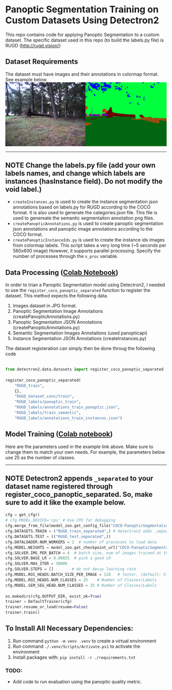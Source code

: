 # Panoptic Segmentation Training on Custom Datasets Using Detectron2

This repo contains code for applying Panoptic Segmentation to a custom dataset.
The specific dataset used in this repo (to build the labels.py file) is RUGD (http://rugd.vision/)

## Dataset Requirements
The dataset must have images and their annotations in colormap format. See example below.
![RUGD image & its colormap](https://github.com/HAadams/Offroad-Panoptic-Segmentation/blob/main/images/dataset_example.png)

---
**NOTE**
Change the labels.py file (add your own labels names, and change which labels are instances (hasInstance field). Do not modify the void label.)
---

  - `createInstances.py` is used to create the instance segmentation json annotations based on labels.py for RUGD according to the COCO format. It is also used to generate the categories.json file. This file is used to genereate the semantic segmentaiton annotation png files.
  - `createPanopticAnnotations.py` is used to create panoptic segmentation json annotations and panoptic image annotations according to the COCO format.
  - `createPanopticInstanceIds.py` is used to create the instance ids images from colormap labels. This script takes a very long time (~5 seconds per 560x600 image) However, it supports parallel processing. Specify the number of processes through the `n_proc` variable. 



## Data Processing ([Colab Notebook](https://colab.research.google.com/drive/1tLUc4BVLRJPHlaa88c38XznxUrzY6ahq?usp=sharing))

In order to trian a Panoptic Segmentation model using Detectron2, I needed to use the `register_coco_panoptic_separated` function to register the dataset. This method expects the following data.

1. Images dataset in JPG format.
2. Panoptic Segmentation Image Annotations (createPanopticAnnotations.py)
3. Panoptic Segmentaiton JSON Annotations (createPanopticAnnotations.py)
4. Semantic Segmentation Images Annotaitons (used panopticapi)
5. Instance Segmentation JSON Annotations (createInstances.py)


The dataset registeration can simply then be done throug the following code

```python

from detectron2.data.datasets import register_coco_panoptic_separated

register_coco_panoptic_separated(
    "RUGD_train", 
    {}, 
    "RUGD_dataset_conv/train", 
    "RUGD_labels/panoptic_train", 
    "RUGD_labels/annotations_train_panoptic.json", 
    "RUGD_labels/train_semantic", 
    "RUGD_labels/annotations_train_instances.json")

```

## Model Training ([Colab notebook](https://colab.research.google.com/drive/16IrjUv5Gn2RinPO1jGe33s6N-EHMeEgb?usp=sharing))


Here are the parameters used in the example link above. Make sure to change them to match your own needs. For example, the parameters below use 25 as the number of classes.

---
**NOTE**
Detectron2 appends `_separated`  to your dataset name registered through register_coco_panoptic_separated. So, make sure to add it like the example below.
---

```python
cfg = get_cfg()
# cfg.MODEL.DEVICE='cpu' # Use CPU for debugging
cfg.merge_from_file(model_zoo.get_config_file("COCO-PanopticSegmentation/panoptic_fpn_R_50_1x.yaml"))
cfg.DATASETS.TRAIN = ("RUGD_train_separated",) # detectron2 adds _separated to the  dataset name
cfg.DATASETS.TEST = (("RUGD_test_separated",))
cfg.DATALOADER.NUM_WORKERS = 2  # number of processes to load data
cfg.MODEL.WEIGHTS = model_zoo.get_checkpoint_url("COCO-PanopticSegmentation/panoptic_fpn_R_50_1x.yaml")  # Let training initialize from model zoo for fine tuning
cfg.SOLVER.IMS_PER_BATCH = 4  # batch size, num of images trained at the same time
cfg.SOLVER.BASE_LR = 0.00025  # pick a good LR
cfg.SOLVER.MAX_ITER = 30000
cfg.SOLVER.STEPS = []        # do not decay learning rate
cfg.MODEL.ROI_HEADS.BATCH_SIZE_PER_IMAGE = 128   # faster, (default: 512)
cfg.MODEL.ROI_HEADS.NUM_CLASSES = 25    # Number of Classes/Labels
cfg.MODEL.SEM_SEG_HEAD.NUM_CLASSES = 25 # Number of Classes/Labels

os.makedirs(cfg.OUTPUT_DIR, exist_ok=True)
trainer = DefaultTrainer(cfg) 
trainer.resume_or_load(resume=False)
trainer.train()
```

## To Install All Necessary Dependencies:
1. Run command `python -m venv .venv` to create a virtual environment
2. Run command `./.venv/Scripts/Activate.ps1` to activate the environment
3. Install packages with: `pip install -r ./requirements.txt`

### TODO:
  - Add code to run evaluation using the panoptic quality metric.


